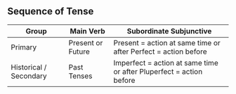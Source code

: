 ## Sequence of Tense
| Group                  | Main Verb         | Subordinate Subjunctive                                             |
|------------------------|-------------------|---------------------------------------------------------------------|
| Primary                | Present or Future | Present = action at same time or after Perfect = action before      |
| Historical / Secondary | Past Tenses       | Imperfect = action at same time or after Pluperfect = action before |
